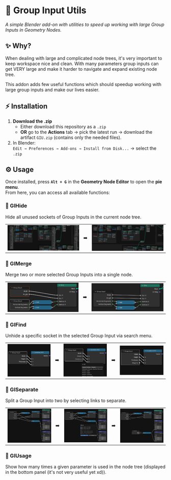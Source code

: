 # 🌿 Group Input Utils
*A simple Blender add-on with utilities to speed up working with large Group Inputs in Geometry Nodes.*

## ✨ Why?
When dealing with large and complicated node trees, it's very important to keep workspace nice and clean. With many parameters group inputs can get VERY large and make it harder to navigate and expand existing node tree. 

This addon adds few useful functions which should speedup working with large group inputs and make our lives easier.

## ⚡ Installation
1. **Download the .zip**
   - Either download this repository as a `.zip`  
   - **OR** go to the **Actions** tab → pick the latest run → download the artifact `GIU.zip` (contains only the needed files).
2. In Blender:  
   `Edit → Preferences → Add-ons → Install from Disk...` → select the `.zip`

## ⚙️ Usage
Once installed, press **`Alt + G`** in the **Geometry Node Editor** to open the **pie menu**.  
From here, you can access all available functions:

### 🔹 GIHide
Hide all unused sockets of Group Inputs in the current node tree.  

<p align="center">
  <table>
    <tr>
      <td align="center"><img src="img/hide_1.png" width="100%"><br></td>
      <td align="center" valign="middle">➡️</td>
      <td align="center"><img src="img/hide_2.png" width="100%"><br></td>
    </tr>
  </table>
</p>

### 🔹 GIMerge
Merge two or more selected Group Inputs into a single node.  

<p align="center">
  <table>
    <tr>
      <td align="center"><img src="img/merge_1.png" width="100%"><br></td>
      <td align="center" valign="middle">➡️</td>
      <td align="center"><img src="img/merge_2.png" width="100%"><br></td>
    </tr>
  </table>
</p>

### 🔹 GIFind
Unhide a specific socket in the selected Group Input via search menu.

<p align="center">
  <table>
    <tr>
      <td align="center"><img src="img/find_1.png" width="100%"><br></td>
      <td align="center" valign="middle">➡️</td>
      <td align="center"><img src="img/find_2.png" width="100%"><br></td>
      <td align="center" valign="middle">➡️</td>
      <td align="center"><img src="img/find_3.png" width="100%"><br></td>
    </tr>
  </table>
</p>

### 🔹 GISeparate
Split a Group Input into two by selecting links to separate.  

<p align="center">
  <table>
    <tr>
      <td align="center"><img src="img/separate_1.png" width="100%"><br></td>
      <td align="center" valign="middle">➡️</td>
      <td align="center"><img src="img/separate_2.png" width="100%"><br></td>
      <td align="center" valign="middle">➡️</td>
      <td align="center"><img src="img/separate_3.png" width="100%"><br></td>
    </tr>
  </table>
</p>

### 🔹 GIUsage
Show how many times a given parameter is used in the node tree (displayed in the bottom panel (it's not very useful yet xd)).

